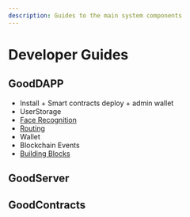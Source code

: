 ```yaml
---
description: Guides to the main system components
---
```


# Developer Guides

## GoodDAPP

* Install + Smart contracts deploy + admin wallet
* UserStorage
* [Face Recognition](https://github.com/GoodDollar/GoodDAPP/tree/fa05cc646ea6b3824ca6fc83e8b91aac4f204d32/developer-guides/facerecognition.md)
* [Routing](routing.md)
* Wallet
* Blockchain Events
* [Building Blocks](building-blocks.md)

## GoodServer

## GoodContracts

